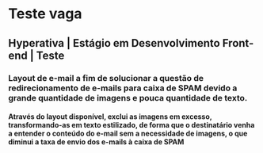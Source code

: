 <h1>Teste vaga</h1>
<h2>Hyperativa | Estágio em Desenvolvimento Front-end | Teste</h2>
<h3>Layout de e-mail a fim de solucionar a questão de redirecionamento de e-mails para caixa de SPAM devido a grande quantidade de imagens e pouca quantidade de texto.</h3>
<h4>Através do layout disponível, exclui as imagens em excesso, transformando-as em texto estilizado, de forma que o destinatário venha a entender o conteúdo do e-mail sem a necessidade de imagens, o que diminui a taxa de envio dos e-mails à caixa de SPAM</h4>

